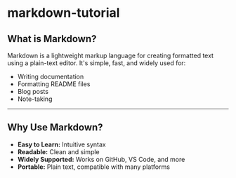 # markdown-tutorial

## **What is Markdown?**
Markdown is a lightweight markup language for creating formatted text using a plain-text editor. It's simple, fast, and widely used for:
- Writing documentation
- Formatting README files
- Blog posts
- Note-taking

---

## **Why Use Markdown?**
- **Easy to Learn:** Intuitive syntax
- **Readable:** Clean and simple
- **Widely Supported:** Works on GitHub, VS Code, and more
- **Portable:** Plain text, compatible with many platforms